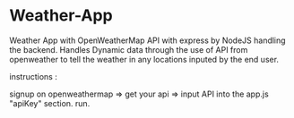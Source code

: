 # Weather-App
Weather App with OpenWeatherMap API with express by NodeJS handling the backend.
Handles Dynamic data through the use of API from openweather to tell the weather in any locations inputed by the end user.  

<bd> instructions :</bd> <p>signup on openweathermap => get your api => input API into the app.js "apiKey" section.  run.
